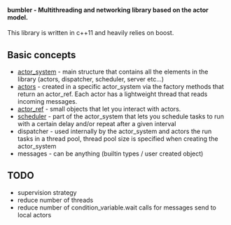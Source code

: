 #### bumbler - Multithreading and networking library based on the actor model.

This library is written in c++11 and heavily relies on boost.

Basic concepts
---
 * [actor_system](/docs/actor_system.md) - main structure that contains all the elements in the library (actors, dispatcher, scheduler, server etc...)
 * [actors](/docs/actor.md) - created in a specific actor_system via the factory methods that return an actor_ref. Each actor has a lightweight thread that reads incoming messages.
 * [actor_ref](/docs/actor_ref.md) - small objects that let you interact with actors.
 * [scheduler](/docs/scheduler.md) - part of the actor_system that lets you schedule tasks to run with a certain delay and/or repeat after a given interval
 * dispatcher - used internally by the actor_system and actors the run tasks in a thread pool, thread pool size is specified when creating the actor_system
 * messages - can be anything (builtin types / user created object)

TODO
---
 * supervision strategy
 * reduce number of threads
 * reduce number of condition_variable.wait calls for messages send to local actors
